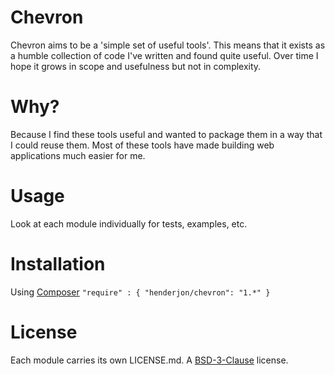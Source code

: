 # Chevron

Chevron aims to be a 'simple set of useful tools'. This means that it
exists as a humble collection of code I've written and found quite useful.
Over time I hope it grows in scope and usefulness but not in complexity.

# Why?

Because I find these tools useful and wanted to package them in a way
that I could reuse them. Most of these tools have made building web
applications much easier for me.

# Usage

Look at each module individually for tests, examples, etc.

# Installation

Using [Composer](http://getcomposer.org/) `"require" : { "henderjon/chevron": "1.*" }`

# License

Each module carries its own LICENSE.md. A [BSD-3-Clause](http://opensource.org/licenses/BSD-3-Clause) license.





